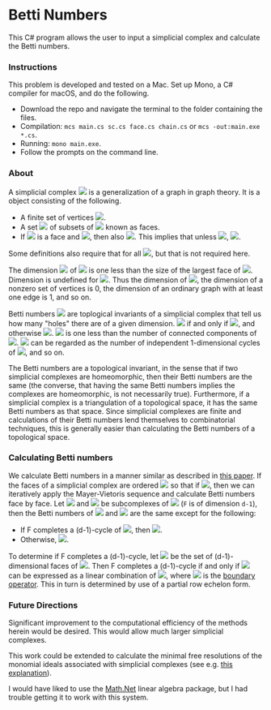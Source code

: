 # Betti Numbers

This C# program allows the user to input a simplicial complex and calculate the Betti numbers.

### Instructions

This problem is developed and tested on a Mac. Set up Mono, a C# compiler for macOS, and do the following.

- Download the repo and navigate the terminal to the folder containing the files.
- Compilation: `mcs main.cs sc.cs face.cs chain.cs` or `mcs -out:main.exe *.cs`.
- Running: `mono main.exe`.
- Follow the prompts on the command line.

### About

A simplicial complex <img src="https://latex.codecogs.com/gif.latex?\Delta " /> is a generalization of a graph in graph theory. It is a object consisting of the following.

- A finite set of vertices <img src="https://latex.codecogs.com/gif.latex?V " />.
- A set <img src="https://latex.codecogs.com/gif.latex?\mathcal{F} " /> of subsets of <img src="https://latex.codecogs.com/gif.latex?V " /> known as faces.
- If <img src="https://latex.codecogs.com/gif.latex?F \in \mathcal{F} " /> is a face and <img src="https://latex.codecogs.com/gif.latex?F' \subseteq F " />, then also <img src="https://latex.codecogs.com/gif.latex?F' \in \mathcal{F} " />. This implies that unless <img src="https://latex.codecogs.com/gif.latex?\mathcal{F} = \emptyset " />, <img src="https://latex.codecogs.com/gif.latex?\emptyset \in \mathcal{F} " />.

Some definitions also require that for all <img src="https://latex.codecogs.com/gif.latex?v \in V, \lbrace v \rbrace \in \mathcal{F}" />, but that is not required here.

The dimension <img src="https://latex.codecogs.com/gif.latex?d " /> of <img src="https://latex.codecogs.com/gif.latex?\Delta " /> is one less than the size of the largest face of <img src="https://latex.codecogs.com/gif.latex?\Delta " />. Dimension is undefined for <img src="https://latex.codecogs.com/gif.latex?\Delta = \emptyset " />. Thus the dimension of <img src="https://latex.codecogs.com/gif.latex?\lbrace \emptyset \rbrace = -1" />, the dimension of a nonzero set of vertices is 0, the dimension of an ordinary graph with at least one edge is 1, and so on.

Betti numbers <img src="https://latex.codecogs.com/gif.latex?\beta_i(\Delta) " /> are toplogical invariants of a simplicial complex that tell us how many "holes" there are of a given dimension. <img src="https://latex.codecogs.com/gif.latex?\beta_{-1}(\Delta) = 1 " /> if and only if <img src="https://latex.codecogs.com/gif.latex?\Delta = \lbrace \emptyset \rbrace " />, and otherwise <img src="https://latex.codecogs.com/gif.latex?\beta_{-1}(\Delta) = 0 " />. <img src="https://latex.codecogs.com/gif.latex?\beta_{0}(\Delta)" /> is one less than the number of connected components of <img src="https://latex.codecogs.com/gif.latex?\Delta " />. <img src="https://latex.codecogs.com/gif.latex?\beta_1(\Delta) " /> can be regarded as the number of independent 1-dimensional cycles of <img src="https://latex.codecogs.com/gif.latex?\Delta " />, and so on.

The Betti numbers are a topological invariant, in the sense that if two simplicial complexes are homeomorphic, then their Betti numbers are the same (the converse, that having the same Betti numbers implies the complexes are homeomorphic, is not necessarily true). Furthermore, if a simplicial complex is a triangulation of a topological space, it has the same Betti numbers as that space. Since simplicial complexes are finite and calculations of their Betti numbers lend themselves to combinatorial techniques, this is generally easier than calculating the Betti numbers of a topological space.

### Calculating Betti numbers

We calculate Betti numbers in a manner similar as described in [this paper](http://www.cs.jhu.edu/~misha/ReadingSeminar/Papers/Delfinado93.pdf). If the faces of a simplicial complex are ordered <img src="https://latex.codecogs.com/gif.latex?F_1, F_2, \ldots, F_n " /> so that if <img src="https://latex.codecogs.com/gif.latex?F_i \subseteq F_j, i \leq j " />, then we can iteratively apply the Mayer-Vietoris sequence and calculate Betti numbers face by face. Let <img src="https://latex.codecogs.com/gif.latex?\Delta_1 " /> and <img src="https://latex.codecogs.com/gif.latex?\Delta_2 = \Delta_1 \cup F " /> be subcomplexes of <img src="https://latex.codecogs.com/gif.latex?\Delta " /> (`F` is of dimension `d-1`), then the Betti numbers of <img src="https://latex.codecogs.com/gif.latex?\Delta_1 " /> and <img src="https://latex.codecogs.com/gif.latex?\Delta_2 " /> are the same except for the following:

- If F completes a (d-1)-cycle of <img src="https://latex.codecogs.com/gif.latex?\Delta_1 " />, then <img src="https://latex.codecogs.com/gif.latex?\beta_{d-1}(\Delta_2) = \beta_{d-1}(\Delta_1) + 1 " />.
- Otherwise, <img src="https://latex.codecogs.com/gif.latex?\beta_{d-2}(\Delta_2) = \beta_{d-2}(\Delta_1) - 1 " />.

To determine if F completes a (d-1)-cycle, let <img src="https://latex.codecogs.com/gif.latex?F_1, \ldots, F_k " /> be the set of (d-1)-dimensional faces of <img src="https://latex.codecogs.com/gif.latex?\Delta_1" />. Then F completes a (d-1)-cycle if and only if <img src="https://latex.codecogs.com/gif.latex?\partial F " /> can be expressed as a linear combination of <img src="https://latex.codecogs.com/gif.latex?\partial F_1, \ldots, \partial F_k " />, where <img src="https://latex.codecogs.com/gif.latex?\partial" /> is the [boundary operator](https://algebrology.github.io/simplicial-complexes-and-boundary-maps/). This in turn is determined by use of a partial row echelon form.

### Future Directions

Significant improvement to the computational efficiency of the methods herein would be desired. This would allow much larger simplicial complexes.

This work could be extended to calculate the minimal free resolutions of the monomial ideals associated with simplicial complexes (see e.g. [this explanation](https://www.math.ucdavis.edu/~deloera/MISC/LA-BIBLIO/trunk/ReinerVictor/Reiner16.pdf)).

I would have liked to use the [Math.Net](https://numerics.mathdotnet.com/) linear algebra package, but I had trouble getting it to work with this system.